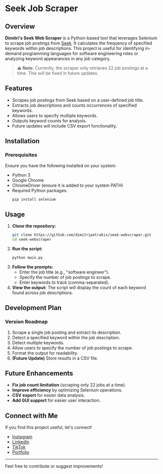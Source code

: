 # Seek Job Scraper

## Overview

**Dimitri's Seek Web Scraper** is a Python-based tool that leverages Selenium to scrape job postings from [Seek](https://www.seek.com.au). It calculates the frequency of specified keywords within job descriptions. This project is useful for identifying in-demand programming languages for software engineering roles or analyzing keyword appearances in any job category.

> **⚠️ Note:** Currently, the scraper only retrieves 22 job postings at a time. This will be fixed in future updates.

## Features

- Scrapes job postings from Seek based on a user-defined job title.
- Extracts job descriptions and counts occurrences of specified keywords.
- Allows users to specify multiple keywords.
- Outputs keyword counts for analysis.
- Future updates will include CSV export functionality.

## Installation

### Prerequisites

Ensure you have the following installed on your system:

- Python 3
- Google Chrome
- ChromeDriver (ensure it is added to your system PATH)
- Required Python packages:
  ```sh
  pip install selenium
  ```

## Usage

1. **Clone the repository:**
   ```sh
   git clone https://github.com/dimitripetrakis/seek-webscraper.git
   cd seek-webscraper
   ```
2. **Run the script:**
   ```sh
   python main.py
   ```
3. **Follow the prompts:**
   - Enter the job title (e.g., "software engineer").
   - Specify the number of job postings to scrape.
   - Enter keywords to track (comma-separated).
4. **View the output:** The script will display the count of each keyword found across job descriptions.

## Development Plan

### Version Roadmap

1. Scrape a single job posting and extract its description.
2. Detect a specified keyword within the job description.
3. Detect multiple keywords.
4. Allow users to specify the number of job postings to scrape.
5. Format the output for readability.
6. **(Future Update)** Store results in a CSV file.

## Future Enhancements

- **Fix job count limitation** (scraping only 22 jobs at a time).
- **Improve efficiency** by optimizing Selenium operations.
- **CSV export** for easier data analysis.
- **Add GUI support** for easier user interaction.

## Connect with Me

If you find this project useful, let's connect!

- [Instagram](https://www.instagram.com/dimitri_petrakis)
- [LinkedIn](https://www.linkedin.com/in/dimitrios-petrakis-719443269/)
- [TikTok](https://www.tiktok.com/@dimitri_petrakis)
- [Portfolio](https://dimitripetrakis.com/)

---

Feel free to contribute or suggest improvements!

